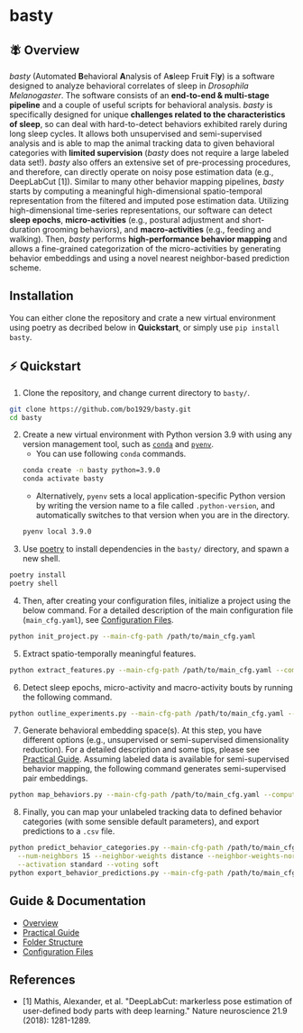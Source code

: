 # basty
## 🪰 Overview
*basty* (Automated **B**ehavioral **A**nalysis of A**s**leep Frui**t** Fl**y**) is a software designed to analyze behavioral correlates of sleep in *Drosophila Melanogaster*.
The software consists of an **end-to-end & multi-stage pipeline** and a couple of useful scripts for behavioral analysis.
*basty* is specifically designed for unique **challenges related to the characteristics of sleep**, so can deal with hard-to-detect behaviors exhibited rarely during long sleep cycles.
It allows both unsupervised and semi-supervised analysis and is able to map the animal tracking data to given behavioral categories with **limited supervision** (*basty* does not require a large labeled data set!).
*basty* also offers an extensive set of pre-processing procedures, and therefore, can directly operate on noisy pose estimation data (e.g., DeepLabCut [1]).
Similar to many other behavior mapping pipelines, *basty* starts by computing a meaningful high-dimensional spatio-temporal representation from the filtered and imputed pose estimation data.
Utilizing high-dimensional time-series representations, our software can detect **sleep epochs**, **micro-activities** (e.g., postural adjustment and short-duration grooming behaviors), and **macro-activities** (e.g., feeding and walking).
Then, *basty* performs **high-performance behavior mapping** and allows a fine-grained categorization of the micro-activities by generating behavior embeddings and using a novel nearest neighbor-based prediction scheme.

## Installation
You can either clone the repository and crate a new virtual environment using poetry as decribed below in **Quickstart**, or simply use `pip install basty`.

## ⚡️ Quickstart
1. Clone the repository, and change current directory to `basty/`.
  ``` bash
  git clone https://github.com/bo1929/basty.git
  cd basty
  ```
2. Create a new virtual environment with Python version 3.9 with using any version management tool, such as [`conda`](https://www.anaconda.com/products/distribution) and [`pyenv`](https://github.com/pyenv/pyenv).
    * You can use following `conda` commands.
    ``` bash
    conda create -n basty python=3.9.0
    conda activate basty
    ```
    * Alternatively, `pyenv` sets a local application-specific Python version by writing the version name to a file called `.python-version`, and automatically switches to that version when you are in the directory.
    ``` bash
    pyenv local 3.9.0
    ```
3. Use [poetry](https://python-poetry.org/docs/) to install dependencies in the `basty/` directory, and spawn a new shell.
  ```bash
  poetry install
  poetry shell
  ```
4. Then, after creating your configuration files, initialize a project using the below command.
  For a detailed description of the main configuration file (`main_cfg.yaml`), see [Configuration Files](docs/ConfigurationFiles.md).
  ```bash
  python init_project.py --main-cfg-path /path/to/main_cfg.yaml
  ```
5. Extract spatio-temporally meaningful features.
  ```bash
  python extract_features.py --main-cfg-path /path/to/main_cfg.yaml --compute-all
  ```
6. Detect sleep epochs, micro-activity and macro-activity bouts by running the following command.
  ```bash
  python outline_experiments.py --main-cfg-path /path/to/main_cfg.yaml --outline-all
  ```
7. Generate behavioral embedding space(s).
  At this step, you have different options (e.g., unsupervised or semi-supervised dimensionality reduction).
  For a detailed description and some tips, please see [Practical Guide](docs/Practical_Guide.md).
  Assuming labeled data is available for semi-supervised behavior mapping, the following command generates semi-supervised pair embeddings.
  ```bash
  python map_behaviors.py --main-cfg-path /path/to/main_cfg.yaml --compute-semisupervised-pair-embeddings
  ```
8. Finally, you can map your unlabeled tracking data to defined behavior categories (with some sensible default parameters), and export predictions to a `.csv` file.
  ```bash
  python predict_behavior_categories.py --main-cfg-path /path/to/main_cfg.yaml \
    --num-neighbors 15 --neighbor-weights distance --neighbor-weights-norm log_count \
    --activation standard --voting soft
  python export_behavior_predictions.py --main-cfg-path /path/to/main_cfg.yaml
  ```

## Guide & Documentation
* [Overview](docs/Overview.md)
* [Practical Guide](docs/Practical_Guide.md)
* [Folder Structure](docs/Folder_Structure.md)
* [Configuration Files](docs/Configuration_Files.md)

## References
* [1] Mathis, Alexander, et al. "DeepLabCut: markerless pose estimation of user-defined body parts with deep learning." Nature neuroscience 21.9 (2018): 1281-1289.
